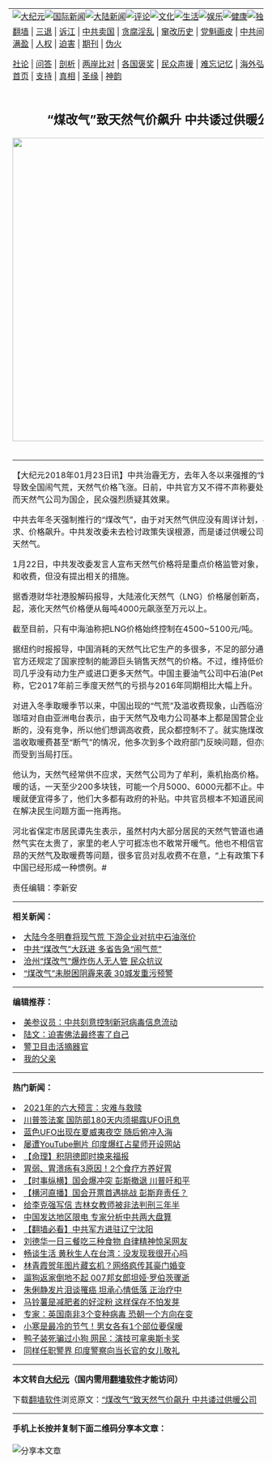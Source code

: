 <a name="1" id="1" target="_blank"></a><span id="1"></span>
<table align=center border="0"><tr><td colspan="2" VALIGN=TOP><a href="https://github.com/nekroj3812/djy/blob/master/gb/nsc413.md#1"><img src="https://raw.githubusercontent.com/nekroj3812/www/master/t/djy/1.jpg" title="大纪元"></a><a href="https://github.com/nekroj3812/djy/blob/master/gb/n24hr.md#1"><img src="https://raw.githubusercontent.com/nekroj3812/www/master/t/djy/3.jpg" title="国际新闻"></a><a href="https://github.com/nekroj3812/djy/blob/master/gb/nsc413.md#1"><img src="https://raw.githubusercontent.com/nekroj3812/www/master/t/djy/4.jpg" title="大陆新闻"></a><a href="https://github.com/nekroj3812/djy/blob/master/gb/news392.md#1"><img src="https://raw.githubusercontent.com/nekroj3812/www/master/t/djy/5.jpg" title="评论"></a><a href="https://github.com/nekroj3812/djy/blob/master/gb/news2007.md#1"><img src="https://raw.githubusercontent.com/nekroj3812/www/master/t/djy/6.jpg" title="文化"></a><a href="https://github.com/nekroj3812/djy/blob/master/gb/news2008.md#1"><img src="https://raw.githubusercontent.com/nekroj3812/www/master/t/djy/7.jpg" title="生活"></a><a href="https://github.com/nekroj3812/djy/blob/master/gb/ncyule.md#1"><img src="https://raw.githubusercontent.com/nekroj3812/www/master/t/djy/8.jpg" title="娱乐"></a><a href="https://github.com/nekroj3812/djy/blob/master/gb/nsc1002.md#1"><img src="https://raw.githubusercontent.com/nekroj3812/www/master/t/djy/9.jpg" title="健康"><a href="https://github.com/nekroj3812/djy/blob/master/gb/nf6092.md#1"><img src="https://raw.githubusercontent.com/nekroj3812/www/master/t/djy/10a.jpg" title="独家"></a><a href="https://github.com/nekroj3812/djy/blob/master/gb/nf4514.md#1"><img src="https://raw.githubusercontent.com/nekroj3812/www/master/t/djy/12a.jpg" title="头条"></a></td></tr>
<tr><td colspan="2" VALIGN=TOP><a target="_blank" href="https://github.com/nekroj3812/www/blob/master/README.md?zsrh#1">翻墙</a> | <a target="_blank" href="https://github.com/nekroj3812/djy/blob/master/gb/nf5657.md#1">三退</a> | <a target="_blank" href="https://github.com/nekroj3812/djy/blob/master/gb/nf6124.md#1">诉江</a> | <a target="_blank" href="https://github.com/nekroj3812/djy/blob/master/gb/nf1176117.md#1">中共卖国</a> | <a target="_blank" href="https://github.com/nekroj3812/djy/blob/master/gb/nf5773.md#1">贪腐淫乱</a> | <a target="_blank" href="https://github.com/nekroj3812/djy/blob/master/gb/nf1176115.md#1">窜改历史</a> | <a target="_blank" href="https://github.com/nekroj3812/djy/blob/master/gb/nf1176107.md#1">党魁画皮</a> | <a target="_blank" href="https://github.com/nekroj3812/djy/blob/master/gb/nf1320400.md#1">中共间谍</a> | <a target="_blank" href="https://github.com/nekroj3812/djy/blob/master/gb/nf1176114.md#1">破坏传统</a> | <a target="_blank" href="https://github.com/nekroj3812/ntdtv/blob/master/gb/prog447_1.md#1">恶贯满盈</a> | <a target="_blank" href="https://github.com/nekroj3812/djy/blob/master/gb/ncid278.md#1">人权</a> | <a target="_blank" href="https://github.com/nekroj3812/djy/blob/master/gb/nf1176111.md#1">迫害</a> | <a target="_blank" href="https://gitlab.com/szzdlab/mh-qikan/blob/master/README.md#1">期刊</a> | <a target="_blank" href="https://github.com/nekroj3812/djy/blob/master/gb/nf5562.md#1">伪火</a></p><p><a target="_blank" href="https://github.com/nekroj3812/djy/blob/master/gb/9p.md#1">社论</a> | <a target="_blank" href="https://github.com/nekroj3812/djy/blob/master/gb/nf4378.md#1">问答</a> | <a target="_blank" href="https://github.com/nekroj3812/djy/blob/master/gb/nf5792.md#1">剖析</a> | <a target="_blank" href="https://github.com/nekroj3812/djy/blob/master/gb/nf5735.md#1">两岸比对</a> | <a target="_blank" href="https://github.com/nekroj3812/djy/blob/master/gb/nf6119.md#1">各国褒奖</a> | <a target="_blank" href="https://github.com/nekroj3812/djy/blob/master/gb/nf6120.md#1">民众声援</a> | <a target="_blank" href="https://github.com/nekroj3812/djy/blob/master/gb/nf1188594.md#1">难忘记忆</a> | <a target="_blank" href="https://github.com/nekroj3812/djy/blob/master/gb/nf3180.md#1">海外弘传</a> | <a target="_blank" href="https://github.com/nekroj3812/djy/blob/master/gb/nf5410.md#1">万人上访</a> | <a target="_blank" href="https://github.com/nekroj3812/www/blob/master/README.md?zsrh#1">平台首页</a> | <a target="_blank" href="https://github.com/nekroj3812/djy/blob/master/gb/nf4386.md#1">支持</a> | <a target="_blank" href="https://github.com/nekroj3812/djy/blob/master/gb/nf4389.md#1">真相</a> | <a target="_blank" href="https://github.com/nekroj3812/djy/blob/master/gb/nf5790.md#1">圣缘</a> | <a target="_blank" href="https://github.com/nekroj3812/djy/blob/master/gb/nf4786.md#1">神韵</a></td></tr>
<tr><td VALIGN=TOP width="626"><h2 align=center>“煤改气”致天然气价飙升 中共诿过供暖公司</h2>
<img width="600" src="https://i.epochtimes.com/assets/uploads/2020/12/f258f47b3d77ac2c3b447ced06a5eef5-320x200.jpg" />
<h6></h6>
<hr>
	<p>【大纪元2018年01月23日讯】中共治霾无方，去年入冬以来强推的“<ahref="https://github.com/nekroj3812/djy/blob/master/gb/tag/%E5%AA%92%E6%94%B9%E6%B0%94.md#1">媒改气</a>”政策，导致全国闹气荒，<ahref="https://github.com/nekroj3812/djy/blob/master/gb/tag/%E5%A4%A9%E7%84%B6%E6%B0%94.md#1">天然气</a>价格飞涨。日前，中共官方又不得不声称要处理涨价乱象，而天然气公司为国企，民众强烈质疑其效果。</p>
<p>中共去年冬天强制推行的“煤改气”，由于对<ahref="https://github.com/nekroj3812/djy/blob/master/gb/tag/%E5%A4%A9%E7%84%B6%E6%B0%94.md#1">天然气</a>供应没有周详计划，导致供不应求、价格飙升。中共发改委未去检讨政策失误根源，而是诿过供暖公司滥收费及垄断天然气。</p>
<p>1月22日，中共发改委发言人宣布天然气价格将是重点价格监管对象，要规范其价格和收费，但没有提出相关的措施。</p>
<p>据香港财华社港股解码报导，大陆液化天然气（LNG）价格屡创新高，去年12月份起，液化天然气价格便从每吨4000元飙涨至万元以上。</p>
<p>截至目前，只有中海油称把LNG价格始终控制在4500~5100元/吨。</p>
<p>据纽约时报报导，中国消耗的天然气比它生产的多很多，不足的部分通过进口弥补。官方还规定了国家控制的能源巨头销售天然气的价格。不过，维持低价意味着能源公司几乎没有动力生产或进口更多天然气。中国主要油气公司中石油(PetroChina)报告称，它2017年前三季度天然气的亏损与2016年同期相比大幅上升。</p>
<p>对进入冬季取暖季节以来，中国出现的“气荒”及滥收费现象，山西临汾市维权人士常珈瑄对自由亚洲电台表示，由于天然气及电力公司基本上都是国营企业，价格都是垄断的，没有竞争，所以他们想调高收费，民众都控制不了。就实施煤改气后出现的，滥收取暖费甚至“断气”的情况，他多次到多个政府部门反映问题，但亦解决不了，反而受到当局打压。</p>
<p>他认为，天然气经常供不应求，天然气公司为了牟利，乘机抬高价格。24小时家里温暖的话，一天至少200多块钱，可能一个月5000、6000元都不止。中共政府官员取暖就便宜得多了，他们大多都有政府的补贴。中共官员根本不知道民间疾苦，自然会在解决民生问题方面一拖再拖。</p>
<p>河北省保定市居民谭先生表示，虽然村内大部分居民的天然气管道也通了，但由于天然气实在太贵了，家里的老人宁可捱冻也不敢常开暖气。他也不相信官方可以解决高昂的天然气及取暖费等问题，很多官员对乱收费不在意，“上有政策下有对策”，这在中国已经形成一种惯例。#</p>
<p>责任编辑：李新安</p>
	
<hr>


<strong>相关新闻：</strong>
<li><a href="https://github.com/nekroj3812/djy/blob/master/gb/13/10/15/n3987007.md#1">大陆今冬明春将现气荒 下游企业对抗中石油涨价</a></li>
<li><a href="https://github.com/nekroj3812/djy/blob/master/gb/17/12/8/n9940022.md#1">中共“煤改气”大跃进 多省告急“闹气荒”</a></li>
<li><a href="https://github.com/nekroj3812/djy/blob/master/gb/17/12/20/n9977743.md#1">沧州“煤改气”爆炸伤人无人管 民众抗议</a></li>
<li><a href="https://github.com/nekroj3812/djy/blob/master/gb/17/12/21/n9981496.md#1">“煤改气”未脱困阴霾来袭 30城发重污预警</a></li>
<hr>


<strong>编辑推荐：</strong>
<li><a href="https://github.com/onzhi266/djy/blob/master/gb/20/2/22/n11887949.md#1">美参议员：中共刻意控制新冠病毒信息流动</a></li>
<li><a href="https://github.com/tsiac2612/djy/blob/master/gb/19/1/22/n10994378.md#1" target="_blank">陆文：迫害佛法最终害了自己</a></li><li><a href="https://github.com/nekroj3812/djy/blob/master/gb/16/3/16/n4663449.md?dfh#1" target="_blank">警卫目击活摘器官</a></li><li><a href="https://github.com/tsiac2612/djy/blob/master/gb/19/6/8/n11308403.md#1" target="_blank">我的父亲</a></li>
<hr>

<strong>热门新闻：</strong>
<li><a href="https://github.com/nekroj3812/djy/blob/master/gb/20/12/30/n12654008.md#1">2021年的六大预言：灾难与救赎</a></li>
<li><a href="https://github.com/nekroj3812/djy/blob/master/gb/21/1/1/n12659278.md#1">川普签法案 国防部180天内须揭露UFO讯息</a></li>
<li><a href="https://github.com/nekroj3812/djy/blob/master/gb/21/1/4/n12665017.md#1">蓝色UFO出现在夏威夷夜空 随后俯冲入海</a></li>
<li><a href="https://github.com/nekroj3812/djy/blob/master/gb/21/1/3/n12663595.md#1">屡遭YouTube删片 印度爆红占星师开设网站</a></li>
<li><a href="https://github.com/nekroj3812/djy/blob/master/gb/20/12/29/n12651306.md#1">【命理】积阴德即时换来福报</a></li>
<li><a href="https://github.com/nekroj3812/djy/blob/master/gb/21/1/6/n12671527.md#1">胃弱、胃溃疡有3原因！2个食疗方养好胃</a></li>
<li><a href="https://github.com/nekroj3812/djy/blob/master/gb/21/1/6/n12671888.md#1">【时事纵横】国会爆冲突 彭斯撤退 川普吁和平</a></li>
<li><a href="https://github.com/nekroj3812/djy/blob/master/gb/21/1/7/n12671986.md#1">【横河直播】国会开票首遇挑战 彭斯弃责任？</a></li>
<li><a href="https://github.com/nekroj3812/djy/blob/master/gb/21/1/4/n12666576.md#1">给李克强写信 吉林女教师被非法判刑三年半</a></li>
<li><a href="https://github.com/nekroj3812/djy/blob/master/gb/21/1/5/n12667129.md#1">中国发达地区限电 专家分析中共两大盘算</a></li>
<li><a href="https://github.com/nekroj3812/djy/blob/master/gb/21/1/5/n12667303.md#1">【翻墙必看】中共军方进驻辽宁沈阳</a></li>
<li><a href="https://github.com/nekroj3812/djy/blob/master/gb/21/1/5/n12669070.md#1">刘德华一日三餐吃三种食物 自律精神惊呆网友</a></li>
<li><a href="https://github.com/nekroj3812/djy/blob/master/gb/21/1/5/n12667940.md#1">畅谈生活 黄秋生人在台湾：没发现我很开心吗</a></li>
<li><a href="https://github.com/nekroj3812/djy/blob/master/gb/21/1/4/n12666681.md#1">林青霞贺年图片藏玄机？网络疯传其豪门婚变</a></li>
<li><a href="https://github.com/nekroj3812/djy/blob/master/gb/21/1/4/n12666446.md#1">遛狗返家倒地不起 007邦女郎坦娅·罗伯茨骤逝</a></li>
<li><a href="https://github.com/nekroj3812/djy/blob/master/gb/21/1/5/n12668537.md#1">朱俐静发片泪谈罹癌 坦承心情低落 正治疗中</a></li>
<li><a href="https://github.com/nekroj3812/djy/blob/master/gb/21/1/4/n12665282.md#1">马铃薯是减肥者的好淀粉 这样保存不怕发芽</a></li>
<li><a href="https://github.com/nekroj3812/djy/blob/master/gb/21/1/5/n12669218.md#1">专家：英国南非3个变种病毒 恐朝一个方向在变</a></li>
<li><a href="https://github.com/nekroj3812/djy/blob/master/gb/21/1/4/n12666327.md#1">小寒是最冷的节气！男女各有1个部位要保暖</a></li>
<li><a href="https://github.com/nekroj3812/djy/blob/master/gb/21/1/6/n12669973.md#1">鸭子装死骗过小狗 网民：演技可拿奥斯卡奖</a></li>
<li><a href="https://github.com/nekroj3812/djy/blob/master/gb/21/1/5/n12667318.md#1">同样任职警界 印度警察向当长官的女儿敬礼</a></li>
<hr>

<strong>本文转自<a href="https://www.epochtimes.com">大纪元</a>（国内需用<a href="https://github.com/nekroj3812/www/blob/master/README.md#8">翻墙软件</a>才能访问）</strong><p>下载<a href="https://github.com/nekroj3812/www/blob/master/README.md#8">翻墙软件</a>浏览原文：<a href="https://www.epochtimes.com/gb/18/1/22/n10079256.htm">“煤改气”致天然气价飙升 中共诿过供暖公司</a></p><hr>

<strong>手机上长按并复制下面二维码分享本文章：</strong><br><br><img src="https://chart.apis.google.com/chart?cht=qr&chs=240x240&choe=UTF-8&chld=M|2&chl=https://github.com/nekroj3812/djy/blob/master/gb/18/1/22/n10079256.md%231" title="分享本文章"></td><td VALIGN=TOP><a href="https://github.com/nekroj3812/djy/blob/master/gb/16/1/21/n4622075.md?dfh#1" target="_blank"><img src="https://raw.githubusercontent.com/nekroj3812/djy/master/gb/300/wei-f1.jpg" title="中共的伪火骗局"  alt="中共的伪火骗局"></a><br><a href="https://github.com/nekroj3812/www/blob/master/README.md?dfh#9" target="_blank"><img src="https://raw.githubusercontent.com/nekroj3812/djy/master/gb/300/yong-h.jpg" title="永恒的见证"  alt="永恒的见证"></a><br><a href="https://github.com/nekroj3812/djy/blob/master/gb/13/9/29/n3974789.md?dfh#1" target="_blank"><img src="https://raw.githubusercontent.com/nekroj3812/djy/master/gb/300/shang-lnz.jpg" title="善良女子被中共投男牢"  alt="善良女子被中共投男牢"></a><br><a href="https://github.com/nekroj3812/djy/blob/master/gb/16/3/16/n4663449.md?dfh#1" target="_blank"><img src="https://raw.githubusercontent.com/nekroj3812/djy/master/gb/300/huo-z3.jpg" title="警卫目击活摘器官"  alt="警卫目击活摘器官"></a><br><a href="https://github.com/nekroj3812/djy/blob/master/gb/16/8/7/n8177641.md?dfh#1" target="_blank"><img src="https://raw.githubusercontent.com/nekroj3812/djy/master/gb/300/huo-z4.jpg" title="证人描述活摘恐怖"  alt="证人描述活摘恐怖"></a><br><a href="https://github.com/nekroj3812/djy/blob/master/gb/10/4/19/n2881569.md?dfh#1" target="_blank"><img src="https://raw.githubusercontent.com/nekroj3812/djy/master/gb/300/huo-z1.jpg" title="揭开活摘器官黑幕"  alt="揭开活摘器官黑幕"></a><br><a href="https://github.com/nekroj3812/djy/blob/master/gb/10/11/7/n3077476.md?dfh#1" target="_blank"><img src="https://raw.githubusercontent.com/nekroj3812/djy/master/gb/300/ma-ks.jpg" title="马克思的成魔之路"  alt="马克思的成魔之路"></a><br><a href="https://github.com/nekroj3812/djy/blob/master/gb/14/6/9/n4173977.md?dfh#1" target="_blank"><img src="https://raw.githubusercontent.com/nekroj3812/djy/master/gb/300/chang-zs.jpg" title="藏字石 蕴天机"  alt="藏字石 蕴天机"></a><br><a href="https://github.com/nekroj3812/djy/blob/master/gb/18/5/10/n10381511.md?dfh#1" target="_blank"><img src="https://raw.githubusercontent.com/nekroj3812/djy/master/gb/300/st1.jpg" title="关注3亿人三退"  alt="关注3亿人三退"></a><br><a href="https://github.com/nekroj3812/djy/blob/master/gb/18/3/21/n10237682.md?dfh#1" target="_blank"><img src="https://raw.githubusercontent.com/nekroj3812/djy/master/gb/300/jie-t.jpg" title="解体中共复兴中华"  alt="解体中共复兴中华"></a><br><a href="https://github.com/nekroj3812/djy/blob/master/gb/9/2/9/n2422991.md?dfh#1" target="_blank"><img src="https://raw.githubusercontent.com/nekroj3812/djy/master/gb/300/gao-zs.jpg" title="中共迫害良心律师"  alt="中共迫害良心律师"></a><br><a href="https://github.com/nekroj3812/djy/blob/master/gb/18/12/9/n10900044.md?dfh#1" target="_blank"><img src="https://raw.githubusercontent.com/nekroj3812/djy/master/gb/300/sj1.jpg" title="303万人举报江泽民"  alt="303万人举报江泽民"></a><br><a href="https://github.com/nekroj3812/djy/blob/master/gb/18/8/28/n10672014.md?dfh#1" target="_blank"><img src="https://raw.githubusercontent.com/nekroj3812/djy/master/gb/300/sj2.jpg" title="这些官员为何起诉江泽民"  alt="这些官员为何起诉江泽民"></a><br><a href="https://github.com/nekroj3812/djy/blob/master/gb/8/12/18/n2367165.md?dfh#1" target="_blank"><img src="https://raw.githubusercontent.com/nekroj3812/djy/master/gb/300/liangan.jpg" title="海峡两岸的强烈对比"  alt="海峡两岸的强烈对比"></a><br><a href="https://github.com/nekroj3812/djy/blob/master/gb/15/12/10/n4593139.md?dfh#1" target="_blank"><img src="https://raw.githubusercontent.com/nekroj3812/djy/master/gb/300/jia-ndzl.jpg" title="加拿大总理的贺信"  alt="加拿大总理的贺信"></a><br><a href="https://github.com/nekroj3812/djy/blob/master/gb/11/6/17/n3289382.md?dfh#1" target="_blank"><img src="https://raw.githubusercontent.com/nekroj3812/djy/master/gb/300/xiao-wd.jpg" title="探寻真相兼听则明"  alt="探寻真相兼听则明"></a><br><a href="https://github.com/nekroj3812/djy/blob/master/gb/18/10/27/n10812623.md?dfh#1" target="_blank"><img src="https://raw.githubusercontent.com/nekroj3812/djy/master/gb/300/yindu.jpg" title="印度媒体报道东方"  alt="印度媒体报道东方"></a><br><a href="https://github.com/nekroj3812/djy/blob/master/gb/18/6/9/n10469652.md?dfh#1" target="_blank"><img src="https://raw.githubusercontent.com/nekroj3812/djy/master/gb/300/xie-j.jpg" title="不一样的海外校园"  alt="不一样的海外校园"></a><br><a href="https://github.com/nekroj3812/djy/blob/master/gb/7/4/5/n1669415.md?dfh#1" target="_blank"><img src="https://raw.githubusercontent.com/nekroj3812/djy/master/gb/300/li-up.jpg" title="从大师到徒弟的传奇"  alt="从大师到徒弟的传奇"></a><br><a href="https://github.com/nekroj3812/djy/blob/master/gb/17/5/26/n9191512.md?dfh#1" target="_blank"><img src="https://raw.githubusercontent.com/nekroj3812/djy/master/gb/300/zfl2.jpg" title="亿万人与东方一本奇书"  alt="亿万人与东方一本奇书"></a><br><a href="https://github.com/nekroj3812/djy/blob/master/gb/13/11/27/n4020290.md?dfh#1" target="_blank"><img src="https://raw.githubusercontent.com/nekroj3812/djy/master/gb/300/zhen-h.jpg" title="大陆见不到的震撼场面"  alt="大陆见不到的震撼场面"></a><br><a href="https://github.com/nekroj3812/djy/blob/master/gb/15/7/17/n4482910.md?dfh#1" target="_blank"><img src="https://raw.githubusercontent.com/nekroj3812/djy/master/gb/300/dalu-sk.jpg" title="人心向善 大陆当初盛况"  alt="人心向善 大陆当初盛况"></a><br><a href="https://github.com/nekroj3812/djy/blob/master/gb/19/1/5/n10955468.md?dfh#1" target="_blank"><img src="https://raw.githubusercontent.com/nekroj3812/djy/master/gb/300/zfl1.jpg" title="追寻真理 这书讲什么"  alt="追寻真理 这书讲什么"></a><br><a href="https://github.com/nekroj3812/www/blob/master/README.md?dfh#1" target="_blank"><img src="https://raw.githubusercontent.com/nekroj3812/djy/master/gb/300/fq1.jpg" title="下载免费翻墙软件"  alt="下载免费翻墙软件"></a><br></td></tr></table>
